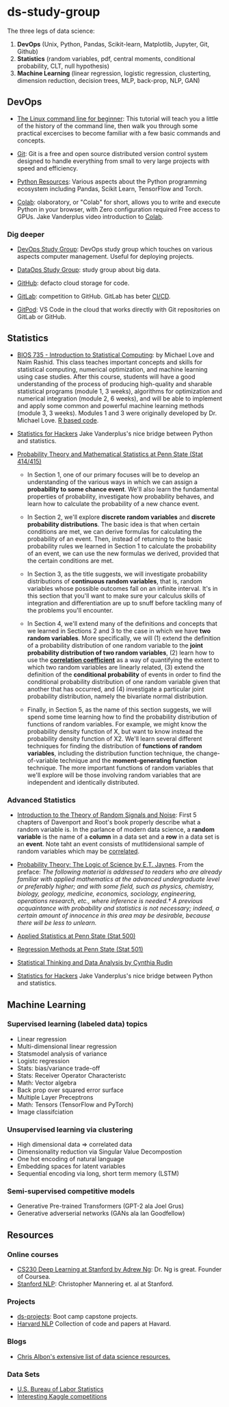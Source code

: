 # ds-study-group
The three legs of data science:
1. **DevOps** (Unix, Python, Pandas, Scikit-learn, Matplotlib, Jupyter, Git, Github) 
2. **Statistics** (random variables, pdf, central moments, conditional probability, CLT, null hypothesis)
3. **Machine Learning** (linear regression, logistic regression, clusterting, dimension reduction, decision trees, MLP, back-prop, NLP, GAN)

## DevOps
- [The Linux command line for beginner](https://ubuntu.com/tutorials/command-line-for-beginners#1-overview): This tutorial will teach you a little of the history of the command line, then walk you through some practical excercises to become familiar with a few basic commands and concepts. 

- [Git](https://git-scm.com/): Git is a free and open source distributed version control system designed to handle everything from small to very large projects with speed and efficiency.

- [Python Resources](./python): Various aspects about the Python programming ecosystem including Pandas, Scikit Learn, TensorFlow and Torch.

- [Colab](https://colab.research.google.com/notebooks/intro.ipynb): olaboratory, or "Colab" for short, allows you to write and execute Python in your browser, with Zero configuration required Free access to GPUs. Jake Vanderplus video introduction to [Colab](https://www.youtube.com/watch?v=inN8seMm7UI).

### Dig deeper
- [DevOps Study Group](https://github.com/study-groups/devops-study-group): DevOps study group which touches on various aspects computer management. Useful for deploying projects. 

- [DataOps Study Group](https://github.com/study-groups/dataops-study-group): study group about big data.

- [GitHub](https://github.com/): defacto cloud storage for code.

- [GitLab](https://about.gitlab.com/): competition to GitHub. GitLab has beter [CI/CD](https://docs.gitlab.com/ee/ci/).
- [GitPod](https://www.gitpod.io/): VS Code in the cloud that works directly with Git repositories on GitLab or GitHub.

## Statistics

- [BIOS 735 - Introduction to Statistical Computing](https://biodatascience.github.io/statcomp/): by Michael Love and Naim Rashid. This class teaches important concepts and skills for statistical computing, numerical optimization, and machine learning using case studies. After this course, students will have a good understanding of the process of producing high-quality and sharable statistical programs (module 1, 3 weeks), algorithms for optimization and numerical integration (module 2, 6 weeks), and will be able to implement and apply some common and powerful machine learning methods (module 3, 3 weeks). Modules 1 and 3 were originally developed by Dr. Michael Love. [R based code](https://github.com/biodatascience/statcomp_src). 

- [Statistics for Hackers](https://www.youtube.com/watch?v=Iq9DzN6mvYA) Jake Vanderplus's nice bridge between
Python and statistics.

- [Probability Theory and Mathematical Statistics at Penn State (Stat 414/415)](https://onlinecourses.science.psu.edu/stat414/)
  - In Section 1, one of our primary focuses will be to develop an understanding of the various ways in which we can assign a **probability to some chance event**. We'll also learn the fundamental properties of probability, investigate how probability behaves, and learn how to calculate the probability of a new chance event.

  - In Section 2, we'll explore **discrete random variables** and **discrete probability distributions**. The basic idea is that when certain conditions are met, we can derive formulas for calculating the probability of an event. Then, instead of returning to the basic probability rules we learned in Section 1 to calculate the probability of an event, we can use the new formulas we derived, provided that the certain conditions are met.

  - In Section 3, as the title suggests, we will investigate probability distributions of **continuous random variables**, that is, random variables whose possible outcomes fall on an infinite interval. It's in this section that you'll want to make sure your calculus skills of integration and differentiation are up to snuff before tackling many of the problems you'll encounter.
  
  - In Section 4, we'll extend many of the definitions and concepts that we learned in Sections 2 and 3 to the case in which we have **two random variables**. More specifically, we will (1) extend the definition of a probability distribution of one random variable to the **joint probability distribution of two random variables**, (2) learn how to use the **[correlation coefficient](https://online.stat.psu.edu/stat414/lesson/18)** as a way of quantifying the extent to which two random variables are linearly related, (3) extend the definition of the **conditional probability** of events in order to find the conditional probability distribution of one random variable given that another that has occurred, and (4) investigate a particular joint probability distribution, namely the bivariate normal distribution.
  
  - Finally, in Section 5, as the name of this section suggests, we will spend some time learning how to find the probability distribution of functions of random variables. For example, we might know the probability density function of X, but want to know instead the probability density function of X2. We'll learn several different techniques for finding the distribution of **functions of random variables**, including the distribution function technique, the change-of-variable technique and the **moment-generating function** technique. The more important functions of random variables that we'll explore will be those involving random variables that are independent and identically distributed. 


### Advanced Statistics
- [Introduction to the Theory of Random Signals and Noise](https://archive.org/details/IntrductionToTheTheoryOfRandomSignalsAndNoise/page/n377/mode/2up): First 5 chapters of 
Davenport and Root's book properly describe what a random variable is. In the parlance of modern data science, a **random 
variable** is the name of a **column** in a data set and a **row** in a data set is an **event**. Note taht an event 
consists of mutltidensional sample of random variables which may be [correlated](https://en.wikipedia.org/wiki/Covariance_and_correlation).

- [Probability Theory: The Logic of Science by E.T. Jaynes](https://bayes.wustl.edu/etj/prob/book.pdf). From the preface: *The following material is addressed to readers who are already familiar with applied mathematics
at the advanced undergraduate level or preferably higher; and with some field, such as physics,
chemistry, biology, geology, medicine, economics, sociology, engineering, operations research, etc.,
where inference is needed.† A previous acquaintance with probability and statistics is not necessary;
indeed, a certain amount of innocence in this area may be desirable, because there will be less to
unlearn.*

- [Applied Statistics at Penn State (Stat 500)](https://newonlinecourses.science.psu.edu/statprogram/stat500)
- [Regression Methods at Penn State (Stat 501)](https://newonlinecourses.science.psu.edu/stat501/)
- [Statistical Thinking and Data Analysis by Cynthia Rudin](https://ocw.mit.edu/courses/sloan-school-of-management/15-075j-statistical-thinking-and-data-analysis-fall-2011/index.htm)

- [Statistics for Hackers](https://www.youtube.com/watch?v=Iq9DzN6mvYA) Jake Vanderplus's nice bridge between
Python and statistics.

## Machine Learning

### Supervised learning (labeled data) topics
- Linear regression
- Multi-dimensional linear regression
- Statsmodel analysis of variance
- Logistc regression
- Stats: bias/variance trade-off
- Stats: Receiver Operator Characteristc
- Math: Vector algebra
- Back prop over squared error surface
- Multiple Layer Preceptrons
- Math: Tensors (TensorFlow and PyTorch)
- Image classifciation

### Unsupervised learning via clustering
- High dimensional data => correlated data
- Dimensionality reduction via Singular Value Decompostion
- One hot encoding of natural language
- Embedding spaces for latent variables
- Sequential encoding via long, short term memory (LSTM)

### Semi-supervised competitive models
- Generative Pre-trained Transformers (GPT-2 ala Joel Grus)
- Generative adverserial networks (GANs ala Ian Goodfellow)

## Resources

### Online courses
- [CS230 Deep Learning at Stanford by Adrew Ng](https://cs230.stanford.edu/syllabus/): Dr. Ng is great. Founder of Coursea.
- [Stanford NLP](http://web.stanford.edu/class/cs224n/): Christopher Mannering et. al at Stanford.

### Projects
- [ds-projects](https://github.com/study-groups/ds-projects): Boot camp capstone projects.
- [Harvard NLP](https://nlp.seas.harvard.edu/code/) Collection of code and papers at Havard.

### Blogs
- [Chris Albon's extensive list of data science resources.](https://chrisalbon.com/)

### Data Sets
- [U.S. Bureau of Labor Statistics](https://www.bls.gov/)
- [Interesting Kaggle competitions](./kaggle/readme.md)


